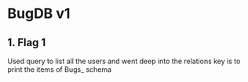 # BugDB v1

## 1. Flag 1

Used query to list all the users and went deep into the relations key is to print the items of Bugs_ schema

